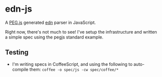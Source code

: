 # edn-js

A [PEG.js](https://github.com/dmajda/pegjs) generated [edn](https://github.com/edn-format/edn) parser in JavaScript.

Right now, there's not much to see! I've setup the infrastructure and written a simple spec using the pegjs standard example.

## Testing

- I'm writing specs in CoffeeScript, and using the following to auto-compile them: `coffee -o spec/js -cw spec/coffee/*`